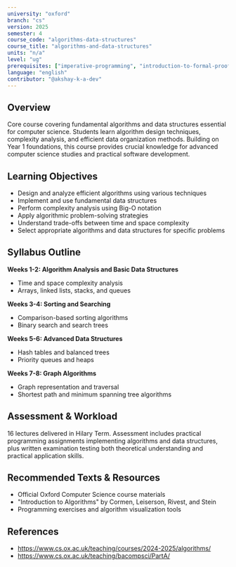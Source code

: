 ```yaml
---
university: "oxford"
branch: "cs"
version: 2025
semester: 4
course_code: "algorithms-data-structures"
course_title: "algorithms-and-data-structures"
units: "n/a"
level: "ug"
prerequisites: ["imperative-programming", "introduction-to-formal-proof"]
language: "english"
contributor: "@akshay-k-a-dev"
---
```


## Overview

Core course covering fundamental algorithms and data structures essential for computer science. Students learn algorithm design techniques, complexity analysis, and efficient data organization methods. Building on Year 1 foundations, this course provides crucial knowledge for advanced computer science studies and practical software development.

## Learning Objectives

- Design and analyze efficient algorithms using various techniques
- Implement and use fundamental data structures
- Perform complexity analysis using Big-O notation
- Apply algorithmic problem-solving strategies
- Understand trade-offs between time and space complexity
- Select appropriate algorithms and data structures for specific problems

## Syllabus Outline

**Weeks 1-2: Algorithm Analysis and Basic Data Structures**
- Time and space complexity analysis
- Arrays, linked lists, stacks, and queues

**Weeks 3-4: Sorting and Searching**
- Comparison-based sorting algorithms
- Binary search and search trees

**Weeks 5-6: Advanced Data Structures**
- Hash tables and balanced trees
- Priority queues and heaps

**Weeks 7-8: Graph Algorithms**
- Graph representation and traversal
- Shortest path and minimum spanning tree algorithms

## Assessment & Workload

16 lectures delivered in Hilary Term. Assessment includes practical programming assignments implementing algorithms and data structures, plus written examination testing both theoretical understanding and practical application skills.

## Recommended Texts & Resources

- Official Oxford Computer Science course materials
- "Introduction to Algorithms" by Cormen, Leiserson, Rivest, and Stein
- Programming exercises and algorithm visualization tools

## References

- https://www.cs.ox.ac.uk/teaching/courses/2024-2025/algorithms/
- https://www.cs.ox.ac.uk/teaching/bacompsci/PartA/
